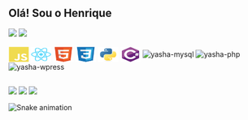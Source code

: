 ## Olá! Sou o Henrique

<div>
  <a src="http://github.com/YashaKimj">
    <img height="180em"src="https://github-readme-stats.vercel.app/api?username=yashakimj&show_icons=true&theme=dark">
    <img height="180em"src="https://github-readme-stats.vercel.app/api/top-langs/?username=yashakimj&layout=donut&hide=hack&theme=dark">
</div>

<div style="display: inline_block"><br>
  <img align="center" alt="yasha-Js" height="30" width="40" src="https://raw.githubusercontent.com/devicons/devicon/master/icons/javascript/javascript-plain.svg">
  <img align="center" alt="yasha-React" height="30" width="40" src="https://raw.githubusercontent.com/devicons/devicon/master/icons/react/react-original.svg">
  <img align="center" alt="yasha-HTML" height="30" width="40" src="https://raw.githubusercontent.com/devicons/devicon/master/icons/html5/html5-original.svg">
  <img align="center" alt="yasha-CSS" height="30" width="40" src="https://raw.githubusercontent.com/devicons/devicon/master/icons/css3/css3-original.svg">
  <img align="center" alt="yasha-Python" height="30" width="40" src="https://raw.githubusercontent.com/devicons/devicon/master/icons/python/python-original.svg">
  <img align="center" alt="yasha-Csharp" height="30" width="40" src="https://raw.githubusercontent.com/devicons/devicon/master/icons/csharp/csharp-original.svg">
  <img align="center" alt="yasha-mysql" height="30" width="40" src="https://cdn.jsdelivr.net/gh/devicons/devicon/icons/mysql/mysql-original.svg">
  <img align="center" alt="yasha-php" height="30" width="40" src="https://cdn.jsdelivr.net/gh/devicons/devicon/icons/php/php-plain.svg">
  <img align="center" alt="yasha-wpress" height="30" width="40" src="https://cdn.jsdelivr.net/gh/devicons/devicon/icons/wordpress/wordpress-original.svg">
 
</div>
  
  ##
 
<div> 
  <a href="https://instagram.com/henriquev_jesus" target="_blank"><img src="https://img.shields.io/badge/-Instagram-%23E4405F?style=for-the-badge&logo=instagram&logoColor=white" target="_blank"></a>
  <a href = "mailto:henriquerkn@gmail.com"><img src="https://img.shields.io/badge/-Gmail-%23333?style=for-the-badge&logo=gmail&logoColor=white" target="_blank"></a>
  <a href="https://www.linkedin.com/in/henrique-vieira-de-jesus-749932203" target="_blank"><img src="https://img.shields.io/badge/-LinkedIn-%230077B5?style=for-the-badge&logo=linkedin&logoColor=white" target="_blank"></a> 
  
</div>

![Snake animation](http://github.com/YashaKimj)
